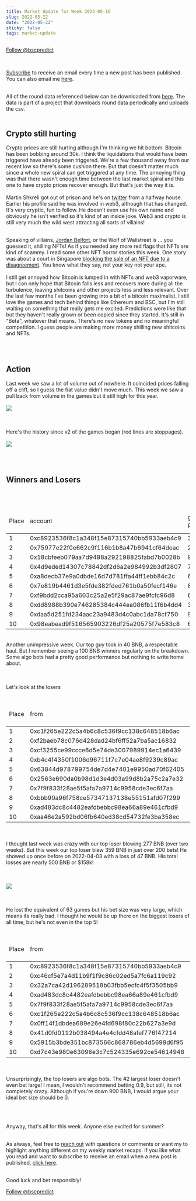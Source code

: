 ```yaml
---
title: Market Update for Week 2022-05-16
slug: 2022-05-22
date: "2022-05-22"
sticky: false
tags: market-update
---
```

<a href="https://twitter.com/bscpredict?ref_src=twsrc%5Etfw" class="twitter-follow-button" data-show-count="false">Follow @bscpredict</a><script async src="https://platform.twitter.com/widgets.js" charset="utf-8"></script>

<br/>

<a class="underline" href="https://forms.zohopublic.com/contact631/form/BSCPredictMailingList/formperma/FfjprXQKPkAZNTCcpdNfWQfMlHQvkuBkPvEldZqsUWs">Subscribe</a> to receive an email every time a new post has been published. You can also email me <a class="underline" href="mailto:contact@bscpredict.com">here</a>.

<br/>
All of the round data referenced below can be downloaded from <a class="underline" href="https://github.com/bsc-predict/bsc-predict-updater/tree/master/data/v2/main">here</a>. The data is part of a project that downloads round data periodically and uploads the csv.
<br/><br/>


<h2 class="text-2xl underline">Crypto still hurting</h2>
Crypto prices are still hurting although I'm thinking we hit bottom. Bitcoin has been bobbing around 30k. I think the liquidations that would have been triggered have already been triggered. We're a few thousand away from our recent low so there's some cushion there. But that doesn't matter much since a whole new spiral can get triggered at any time. The annoying thing was that there wasn't enough time between the last market spiral and this one to have crypto prices recover enough. But that's just the way it is.
<br/><br/>
Martin Shkreli got out of prison and he's on <a href="https://twitter.com/Enrique5060782" class="underline">twitter</a> from a halfway house. Earlier his profile said he was involved in web3, although that has changed. It's very cryptic, fun to follow. He doesn't even use his own name and obviously he isn't verified so it's kind of an inside joke. Web3 and crypto is still very much the wild west attracting all sorts of villains!
<br/><br/>

Speaking of villains, <a href="https://twitter.com/wolfofwallst" class="underline">Jordan Belfort</a>, or the Wolf of Wallstreet is ... you guessed it, shilling NFTs! As if you needed any more red flags that NFTs are kind of scammy. I read some other NFT horror stories this week. One story was about a court in Singapore <a href="https://www.theblockcrypto.com/post/147814/opensea-disables-bored-ape-nft-amid-legal-case-in-singapore" class="underline">blocking the sale of an NFT due to a disagreement</a>. You know what they say, not your key not your ape.
<br/><br/>
I still get annoyed how Bitcoin is lumped in with NFTs and web3 vaporware, but I can only hope that Bitcoin falls less and recovers more during all the turbulence, leaving shitcoins and other projects less and less relevant. Over the last few months I've been growing into a bit of a bitcoin maximalist. I still love the games and tech behind things like Ethereum and BSC, but I'm still waiting on something that really gets me excited. Predictions were like that but they haven't really grown or been copied since they started. It's still in "Beta", whatever that means. There's no new tokens and no meaningful competition. I guess people are making more money shilling new shitcoins and NFTs.

<br/><br/>


<h2 class="text-2xl underline">Action</h2>
Last week we saw a lot of volume out of nowhere. It coincided prices falling off a cliff, so I guess the fiat value didn't move much. This week we saw a pull back from volume in the games but it still high for this year.
<br/><br/>
<img src="https://i.imgur.com/r3OBq0Z.png">

<br/><br/>
Here's the history since v2 of the games began (red lines are stoppages).
<br/><br/>
<img src="https://i.imgur.com/uhmKcqZ.png">


<br/><br/>

<div class="divider"></div>
<h2 class="text-2xl underline">Winners and Losers</h2>

<br/><br/>

<table class="table w-screen">
  <thead>
    <tr><td>Place</td><td>account</td><td>games played</td><td>won</td><td>won USD</td><td>Winnings Even Money</td><td>Average bet size</td></tr>
  </thead>

  <tbody>
<tr><td>1</td><td>0xc8923536f8c1a348f15e87315740bb5933aeb4c9</td><td>	37	</td><td>40.83</td><td>	12,249.0</td><td>	1.02</td><td>	3.48</td></tr>
<tr><td>2</td><td>0x75977e22f0e662c9f116b1b8a47b6941cf64deac</td><td>	227	</td><td>38.55</td><td>	11,564.0</td><td>	6.4</td><td>	1.6</td></tr>
<tr><td>3</td><td>0x18cbfeeb079aa7d9498a292198825fabd7b0028b</td><td>	962	</td><td>37.53</td><td>	11,260.0</td><td>	77.0</td><td>	0.41</td></tr>
<tr><td>4</td><td>0x4d9eded14307c78842df2d6a2e984992b3df2807</td><td>	757	</td><td>34.32</td><td>	10,297.0</td><td>	76.98</td><td>	0.45</td></tr>
<tr><td>5</td><td>0xa8decb37e9a0dbde16d7d781ffa44ff1ebb84c2c</td><td>	69	</td><td>33.74</td><td>	10,123.0</td><td>	12.87</td><td>	2.12</td></tr>
<tr><td>6</td><td>0x7e819b4461d3e5fde382fded761b0a50fecf146e</td><td>	850	</td><td>28.54</td><td>	 8,563.0</td><td>	36.44</td><td>	0.39</td></tr>
<tr><td>7</td><td>0xf9bdd2cca95a603c25a2e5f29ac87ae9fcfc96d8</td><td>	653	</td><td>27.11</td><td>	 8,133.0</td><td>	71.14</td><td>	0.4</td></tr>
<tr><td>8</td><td>0xdd8988b390e746285384c444ea086fb11f6b4dd4</td><td>	31	</td><td>24.39</td><td>	 7,317.0</td><td>	1.7</td><td>	6.87</td></tr>
<tr><td>9</td><td>0xdaa5d251fd234aac23a9483d4c0abc1da78cf750</td><td>	925	</td><td>24.23</td><td>	 7,269.0</td><td>	46.19</td><td>	0.44</td></tr>
<tr><td>10</td><td>0x98eabead9f516565903226df25a20575f7e583c8</td><td>	682	</td><td>23.51</td><td>7,052.0</td><td>	31.46</td><td>	0.52</td></tr>
  </tbody>
</table>

<br/>
Another unimpressive week. Our top guy took in 40 BNB, a respectable haul. But I remember seeing a 100 BNB winners regularly on the breakdown. Some algo bots had a pretty good performance but nothing to write home about. 

<br/><br/>
Let's look at the losers
<br/><br/>

<table class="table w-screen">
  <thead>
    <tr><td>Place</td><td>from</td><td>games played</td><td>won</td><td>won USD</td><td>Winnings Even Money</td><td>Average bet size</td></tr>
  </thead>
    <tbody>
<tr><td>1</td><td>0xc1f265e222c5a4b6c8c536f9cc138c648518b6ac</td><td>	201</td><td>	-358.95</td><td>	-107,684.0</td><td>	-63.24</td><td>	4.32</td></tr>
<tr><td>2</td><td>0xf2baeb78c076d428dad24bf6ff52a7ba5ac16832</td><td>	99</td><td>	-239.51</td><td>	  -71,854.0</td><td>	-21.3</td><td>	4.41</td></tr>
<tr><td>3</td><td>0xcf3255ce99ccce6d5e74de3007989914ec1a6439</td><td>	46</td><td>	-91.7</td><td>	    -27,509.0</td><td>	-12.96</td><td>	6.74</td></tr>
<tr><td>4</td><td>0xb4c4f4350f1006d96711f7c7e04ae8f9239c89ac</td><td>	12</td><td>	-75.62</td><td>	    -22,685.0</td><td>	-6.73</td><td>	11.71</td></tr>
<tr><td>5</td><td>0x63844d978799754de7d4e7401e9950ad70f62405</td><td>	496</td><td>	-55.43</td><td>	  -16,628.0</td><td>	-3.74</td><td>	2.4</td></tr>
<tr><td>6</td><td>0x2563e690da0b98d1d3e4d03a99d8b2a75c2a7e32</td><td>	822</td><td>	-54.01</td><td>	  -16,203.0</td><td>	-13.43</td><td>	1.43</td></tr>
<tr><td>7</td><td>0x7f9f833f28ae5f5afa7a9714c9958cde3ec6f7aa</td><td>	296</td><td>	-41.22</td><td>	  -12,366.0</td><td>	-14.28</td><td>	2.05</td></tr>
<tr><td>8</td><td>0xbbb90a96f758ce57347137138e55151afd07f299</td><td>	230</td><td>	-39.22</td><td>	  -11,765.0</td><td>	-3.04</td><td>	1.91</td></tr>
<tr><td>9</td><td>0xad483dc8c4482eafdbebbc98ea66a89e461cfbd9</td><td>	793</td><td>	-37.42</td><td>	  -11,226.0</td><td>	-43.0</td><td>	0.74</td></tr>
<tr><td>10</td><td>0xaa46e2a592bd06fb640ed38cd54732fe3ba358ec</td><td>	255</td><td>	-35.85</td><td>	-10,756.0</td><td>	-5.06</td><td>	1.73</td></tr>
  </tbody>
</table>


<br/><br/>
I thought last week was crazy with our top loser blowing 277 BNB (over two weeks). But this week our top loser blew 359 BNB in just over 200 bets! He showed up once before on 2022-04-03 with a loss of 47 BNB. His total losses are nearly 500 BNB or $158k!

<br/><br/>
<img src="https://i.imgur.com/1Z3p4Qj.png">

<br/><br/>
He lost the equivalent of 63 games but his bet size was very large, which means its really bad. I thought he would be up there on the biggest losers of all time, but he's not even in the top 5!
<br/><br/>


<table class="table w-screen">
  <thead>
    <tr><td>Place</td><td>from</td><td>games played</td><td>won</td><td>won USD</td><td>Winnings Even Money</td><td>Average bet size</td></tr>
  </thead>
    <tbody>
<tr><td>1</td><td>0xc8923536f8c1a348f15e87315740bb5933aeb4c9</td><td>	 2,763</td><td>	 -1,628.27</td><td>	-488,480.0</td><td>	-152.96</td><td>	5.85</td></tr>
<tr><td>2</td><td>0xc46cf5e7a4d11b9f1f9c86c02ed5a7fc6a119c92</td><td>	19,224</td><td>	-926.3</td><td>	  -277,889.0</td><td>	-584.61</td><td>	0.89</td></tr>
<tr><td>3</td><td>0x32a7ca42d196289518b03fbb5ecfc4f5f3505bb9</td><td>	32,46</td><td>	  -749.12</td><td>	-224,737.0</td><td>	-83.99</td><td>	5.02</td></tr>
<tr><td>4</td><td>0xad483dc8c4482eafdbebbc98ea66a89e461cfbd9</td><td>	13,637</td><td>	-711.18</td><td>	-213,355.0</td><td>	-524.06</td><td>	1.17</td></tr>
<tr><td>5</td><td>0x7f9f833f28ae5f5afa7a9714c9958cde3ec6f7aa</td><td>	6,842</td><td>	  -634.87</td><td>	-190,462.0</td><td>	-273.68</td><td>	1.72</td></tr>
<tr><td>6</td><td>0xc1f265e222c5a4b6c8c536f9cc138c648518b6ac</td><td>	2,303</td><td>	  -480.86</td><td>	-144,258.0</td><td>	-132.67</td><td>	3.06</td></tr>
<tr><td>7</td><td>0x0ff14f1dbdea689e26e4fd698f80c22b627a3e9d</td><td>	3,422</td><td>	  -462.78</td><td>	-138,834.0</td><td>	-115.18</td><td>	1.43</td></tr>
<tr><td>8</td><td>0x41d0fd0112b038494a4e4cfdd48afef776f47214</td><td>	13,056</td><td>	-412.85</td><td>	-123,854.0</td><td>	-241.51</td><td>	0.79</td></tr>
<tr><td>9</td><td>0x5915b3bde351bc873566c868786eb4d5699d6f95</td><td>	12,930</td><td>	-395.9</td><td>	-118,769.0</td><td>	-222.42</td><td>	0.46</td></tr>
<tr><td>10</td><td>0xd7c43e980e63096e3c7c524335e692ce54614948</td><td>	6,118</td><td>	-392.22</td><td>	-117,665.0</td><td>	-185.39</td><td>	1.17</td></tr>
  </tbody>
</table>





<br/><br/>
Unsurprisingly, the top losers are algo bots. The #2 largest loser doesn't even bet large! I mean, I wouldn't recommend betting 0.9, but still, its not completely crazy. Although if you're down 900 BNB, I would argue your ideal bet size should be 0.

<br/><br/>

Anyway, that's all for this week. Anyone else excited for summer?
<br/><br/>


As always, feel free to <a class="underline" href="mailto:contact@bscpredict.com">reach out</a> with questions or comments or want my to highlight anything different on my weekly market recaps. If you like what you read and want to subscribe to receive an email when a new post is published, <a class="underline" href="https://forms.zoho.com/contact631/form/BSCPredictMailingList">click here</a>.
<br/><br/>

Good luck and bet responsibly!
<div class="divider"></div>

<a href="https://twitter.com/bscpredict?ref_src=twsrc%5Etfw" class="twitter-follow-button" data-show-count="false">Follow @bscpredict</a><script async src="https://platform.twitter.com/widgets.js" charset="utf-8"></script>
